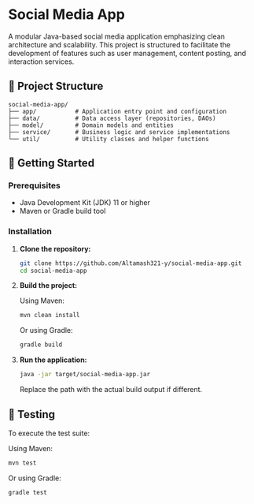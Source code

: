 # Social Media App

A modular Java-based social media application emphasizing clean architecture and scalability. This project is structured to facilitate the development of features such as user management, content posting, and interaction services.

## 🧰 Project Structure

```
social-media-app/
├── app/           # Application entry point and configuration
├── data/          # Data access layer (repositories, DAOs)
├── model/         # Domain models and entities
├── service/       # Business logic and service implementations
└── util/          # Utility classes and helper functions
```

## 🚀 Getting Started

### Prerequisites

* Java Development Kit (JDK) 11 or higher
* Maven or Gradle build tool

### Installation

1. **Clone the repository:**

   ```bash
   git clone https://github.com/Altamash321-y/social-media-app.git
   cd social-media-app
   ```

2. **Build the project:**

   Using Maven:

   ```bash
   mvn clean install
   ```

   Or using Gradle:

   ```bash
   gradle build
   ```

3. **Run the application:**

   ```bash
   java -jar target/social-media-app.jar
   ```

   Replace the path with the actual build output if different.

## 🧪 Testing

To execute the test suite:

Using Maven:

```bash
mvn test
```

Or using Gradle:

```bash
gradle test
```
